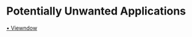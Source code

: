 # Potentially Unwanted Applications

[• Viewndow](https://github.com/d0pple33/BugLog/blob/main/PUAList/Viewndow.html)
